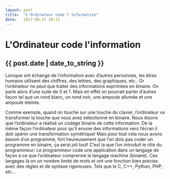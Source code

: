 ```yaml
---
layout: post
title:  "L'Ordinateur code l'information"
date:   2017-09-27 20:12
---
```

# L'Ordinateur code l'information
## {{ post.date | date_to_string }}
Lorsque ont échange de l’information avec d’autres personnes, les êtres humains utilisent des chiffres, des lettres, des graphiques, etc.. Or l’ordinateur ne peut que traiter des informations exprimées en binaire. On parle alors d’une suite de 0 et 1. Mais en effet on pourrait parler d’autres façon tel que un rond blanc, un rond noir, une ampoule allumée et une ampoule éteinte.

Comme exemple, quand on touche sur une touche du clavier, l’ordinateur va transformer la touche que vous avez sélectionné en binaire. Nous disons que l’ordinateur a réalisé un codage binaire de cette information. De la même façon l’ordinateur pour qu’il envoie des informations vers l’écran il doit opérer une transformation symétrique! Mais pour tout cela nous avons besoin d’un programme, fort heureusement que l’on dois pas coder un programme en binaire, ça serai joli tout! C’est la que l’on introduit le rôle du programmeur: Le programmeur code une application dans un langage de façon a ce que l’ordinateur comprenne le langage machine (binaire). Ces langages là on un nombre limité de mots et ont une fonction bien précise avec des règles et de syntaxe rigoreuses. Tels que le C, C++, Python, PHP, etc…

